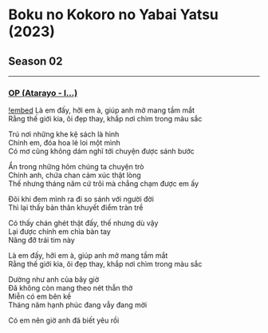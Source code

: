 # Boku no Kokoro no Yabai Yatsu (2023)

## Season 02
---
### [OP (Atarayo - I…)](https://youtu.be/A0tKGpKOU4Y?si=K9IVZRqKfnCeiABW)
[!embed](https://files.catbox.moe/dd9bit.mp4)
Là em đấy, hỡi em à, giúp anh mở mang tầm mắt  
Rằng thế giới kia, ôi đẹp thay, khắp nơi chìm trong màu sắc 

Trú nơi những khe kệ sách là hình  
Chính em, đóa hoa lẻ loi một mình  
Có mơ cũng không dám nghĩ tới chuyện được sánh bước 

Ẩn trong những hôm chúng ta chuyện trò  
Chính anh, chứa chan cảm xúc thật lòng  
Thế nhưng tháng năm cứ trôi mà chẳng chạm được em ấy 

Đôi khi đem mình ra đi so sánh với người đời  
Thì lại thấy bản thân khuyết điểm tràn trề  

Có thấy chán ghét thật đấy, thế nhưng dù vậy  
Lại được chính em chìa bàn tay  
Nâng đỡ trái tim này 

Là em đấy, hỡi em à, giúp anh mở mang tầm mắt  
Rằng thế giới kia, ôi đẹp thay, khắp nơi chìm trong màu sắc 

Dường như anh của bây giờ  
Đã không còn mang theo nét thẫn thờ  
Miễn có em bên kề  
Tháng năm hạnh phúc đang vẫy đang mời 

Có em nên giờ anh đã biết yêu rồi